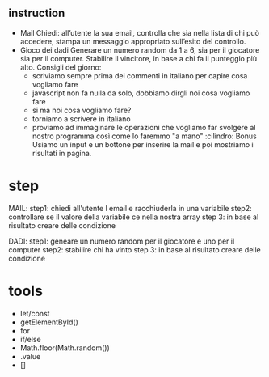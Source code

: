 ## instruction

-   Mail Chiedi: all’utente la sua email, controlla che sia nella lista di chi può accedere,
    stampa un messaggio appropriato sull’esito del controllo.
-   Gioco dei dadi
    Generare un numero random da 1 a 6, sia per il giocatore sia per il computer. Stabilire il vincitore, in base a chi fa il punteggio più alto.
    Consigli del giorno:
    - scriviamo sempre prima dei commenti in italiano per capire cosa vogliamo fare
    - javascript non fa nulla da solo, dobbiamo dirgli noi cosa vogliamo fare
    - si ma noi cosa vogliamo fare?
    - torniamo a scrivere in italiano
    - proviamo ad immaginare le operazioni che vogliamo far svolgere al nostro programma così come lo faremmo "a mano"
    :cilindro: Bonus
    Usiamo un input e un bottone per inserire la mail e poi mostriamo i risultati in pagina.


# step

MAIL:
step1: chiedi all'utente l email e racchiuderla in una variabile
step2: controllare se il valore della variabile ce nella nostra array
step 3: in base al risultato creare delle condizione

DADI:
step1: geneare un numero random per il giocatore e uno per il computer
step2: stabilire chi ha vinto
step 3: in base al risultato creare delle condizione

# tools
- let/const
- getElementById()
- for
- if/else
- Math.floor(Math.random())
- .value
- []
